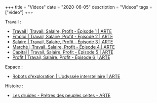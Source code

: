 +++
title = "Videos"
date = "2020-06-05"
description = "Videos"
tags = ["video"]
+++

Travail :
* [Travail | Travail, Salaire, Profit - Épisode 1 | ARTE](https://www.youtube.com/watch?v=Dpzv8H16R-Q)
* [Emploi | Travail, Salaire, Profit - Épisode 2 | ARTE](https://www.youtube.com/watch?v=0-rOqywzWEY)
* [Salaire | Travail, Salaire, Profit - Épisode 3 | ARTE](https://www.youtube.com/watch?v=pBHsV1Vr10w)
* [Marché | Travail, Salaire, Profit - Épisode 4 | ARTE](https://www.youtube.com/watch?v=j1cdjO5vvC8)
* [Capital | Travail, Salaire, Profit - Épisode 5 | ARTE](https://www.youtube.com/watch?v=_p8upOtnNFw)
* [Profit | Travail, Salaire, Profit - Épisode 6 | ARTE](https://www.youtube.com/watch?v=otMYq9xI7P0) 


Espace :
* [Robots d'exploration | L'odyssée interstellaire | ARTE](https://www.youtube.com/watch?v=cB8kRzoJTpE)

Histoire :
* [Les druides - Prêtres des peuples celtes - ARTE](https://www.youtube.com/watch?v=jSZkYrtpZoY)
